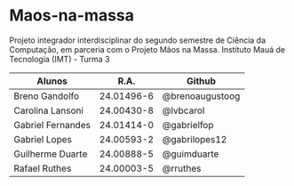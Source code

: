 # Maos-na-massa
Projeto integrador interdisciplinar do segundo semestre de Ciência da Computação, em parceria com o Projeto Mãos na Massa.
Instituto Mauá de Tecnologia (IMT) - Turma 3

| Alunos            | R.A.       | Github             |
| ----------------- | ---------- | ------------------ |
| Breno Gandolfo    | 24.01496-6 | @brenoaugustoog    |
| Carolina Lansoni  | 24.00430-8 | @lvbcarol          |
| Gabriel Fernandes | 24.01414-0 | @gabrielfop        |
| Gabriel Lopes     | 24.00593-2 | @gabrilopes12      |
| Guilherme Duarte  | 24.00888-5 | @guimduarte        |
| Rafael Ruthes     | 24.00003-5 | @rruthes           |

